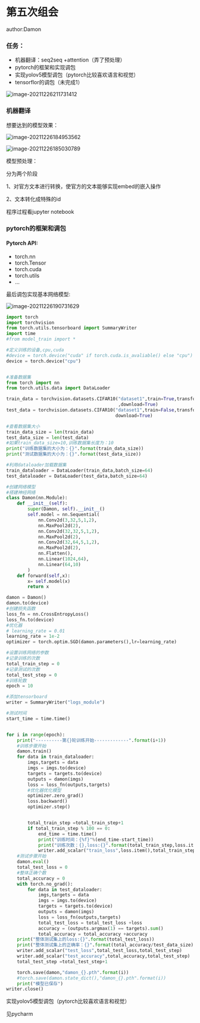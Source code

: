 # 第五次组会

author:Damon

### 任务：

- 机器翻译：seq2seq +attention（弄了预处理）
- pytorch的框架和实现调包
- 实现yolov5模型调包（pytorch比较喜欢语言和视觉）
- tensorflor的调包（未完成1）

![image-20211226211731412](C:\Users\10276\AppData\Roaming\Typora\typora-user-images\image-20211226211731412.png)

### 机器翻译

想要达到的模型效果：

![image-20211226184953562](C:\Users\10276\AppData\Roaming\Typora\typora-user-images\image-20211226184953562.png)

![image-20211226185030789](C:\Users\10276\AppData\Roaming\Typora\typora-user-images\image-20211226185030789.png)

模型预处理：

分为两个阶段

1、对官方文本进行转换，使官方的文本能够实现embed的嵌入操作

2、文本转化成特殊的id

程序过程看jupyter notebook

### pytorch的框架和调包

#### Pytorch API:

- torch.nn
- torch.Tensor
- torch.cuda
- torch.utils
- ...

最后调包实现基本网络模型:

![image-20211226190731629](C:\Users\10276\AppData\Roaming\Typora\typora-user-images\image-20211226190731629.png)

```python
import torch
import torchvision
from torch.utils.tensorboard import SummaryWriter
import time
#from model_train import *

#定义训练的设备,cpu,cuda
#device = torch.device("cuda" if torch.cuda.is_avaliable() else "cpu")
device = torch.device("cpu")


#准备数据集
from torch import nn
from torch.utils.data import DataLoader

train_data = torchvision.datasets.CIFAR10("dataset1",train=True,transform=torchvision.transforms.ToTensor()
                                          ,download=True)
test_data = torchvision.datasets.CIFAR10("dataset1",train=False,transform=torchvision.transforms.ToTensor(),
                                         download=True)

#查看数据集大小
train_data_size = len(train_data)
test_data_size = len(test_data)
#如果train_data_size=10,训练数据集长度为：10
print("训练数据集的大小为：{}".format(train_data_size))
print("测试数据集的大小为：{}".format(test_data_size))

#利用dataloader加载数据集
train_dataloader = DataLoader(train_data,batch_size=64)
test_dataloader = DataLoader(test_data,batch_size=64)

#创建网络模型
#搭建神经网络
class Damon(nn.Module):
    def __init__(self):
        super(Damon, self).__init__()
        self.model = nn.Sequential(
            nn.Conv2d(3,32,5,1,2),
            nn.MaxPool2d(2),
            nn.Conv2d(32,32,5,1,2),
            nn.MaxPool2d(2),
            nn.Conv2d(32,64,5,1,2),
            nn.MaxPool2d(2),
            nn.Flatten(),
            nn.Linear(1024,64),
            nn.Linear(64,10)
        )
    def forward(self,x):
        x= self.model(x)
        return x

damon = Damon()
damon.to(device)
#创建损失函数
loss_fn = nn.CrossEntropyLoss()
loss_fn.to(device)
#优化器
# learning_rate = 0.01
learning_rate = 1e-2
optimizer = torch.optim.SGD(damon.parameters(),lr=learning_rate)

#设置训练网络的参数
#记录训练的次数
total_train_step = 0
#记录测试的次数
total_test_step = 0
#训练轮数
epoch = 10

#添加tensorboard
writer = SummaryWriter("logs_module")

#测试时间
start_time = time.time()


for i in range(epoch):
    print("----------第{}轮训练开始-------------".format(i+1))
    #训练步骤开始
    damon.train()
    for data in train_dataloader:
        imgs,targets = data
        imgs = imgs.to(device)
        targets = targets.to(device)
        outputs = damon(imgs)
        loss = loss_fn(outputs,targets)
        #优化器优化模型
        optimizer.zero_grad()
        loss.backward()
        optimizer.step()


        total_train_step =total_train_step+1
        if total_train_step % 100 == 0:
            end_time = time.time()
            print("训练时间：{%f}"%(end_time-start_time))
            print("训练次数：{},loss:{}".format(total_train_step,loss.item()))
            writer.add_scalar("train_loss",loss.item(),total_train_step)
    #测试步骤开始
    damon.eval()
    total_test_loss = 0
    #整体正确个数
    total_accuracy = 0
    with torch.no_grad():
        for data in test_dataloader:
            imgs,targets = data
            imgs = imgs.to(device)
            targets = targets.to(device)
            outputs = damon(imgs)
            loss = loss_fn(outputs,targets)
            total_test_loss = total_test_loss +loss
            accuracy = (outputs.argmax(1) == targets).sum()
            total_accuracy = total_accuracy +accuracy
    print("整体测试集上的loss:{}".format(total_test_loss))
    print("整体测试集上的正确率：{}".format(total_accuracy/test_data_size))
    writer.add_scalar("test_loss",total_test_loss,total_test_step)
    writer.add_scalar("test_accuracy",total_accuracy,total_test_step)
    total_test_step =total_test_step+1

    torch.save(damon,"damon_{}.pth".format(i))
    #torch.save(damon.state_dict(),"damon_{}.pth".format(i))
    print("模型已保存")
writer.close()
```

实现yolov5模型调包（pytorch比较喜欢语言和视觉）

见pycharm

